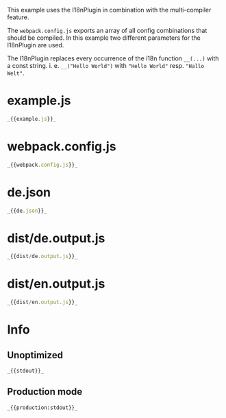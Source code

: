 This example uses the I18nPlugin in combination with the multi-compiler feature.

The `webpack.config.js` exports an array of all config combinations that should be compiled. In this example two different parameters for the I18nPlugin are used.

The I18nPlugin replaces every occurrence of the i18n function `__(...)` with a const string. i. e. `__("Hello World")` with `"Hello World"` resp. `"Hallo Welt"`.

# example.js

```javascript
_{{example.js}}_
```

# webpack.config.js

```javascript
_{{webpack.config.js}}_
```

# de.json

```javascript
_{{de.json}}_
```

# dist/de.output.js

```javascript
_{{dist/de.output.js}}_
```

# dist/en.output.js

```javascript
_{{dist/en.output.js}}_
```

# Info

## Unoptimized

```
_{{stdout}}_
```

## Production mode

```
_{{production:stdout}}_
```
